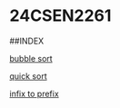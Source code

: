 # 24CSEN2261

##INDEX

[bubble sort](bubble_sort.py)

[quick sort](quick_sort.py)

[infix to prefix](infix_to_prefix.py)


